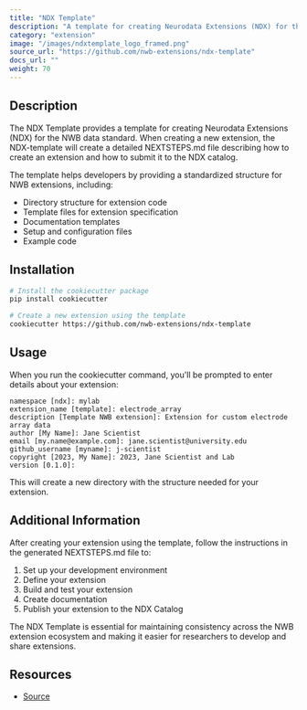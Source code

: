 ```yaml
---
title: "NDX Template"
description: "A template for creating Neurodata Extensions (NDX) for the NWB data standard"
category: "extension"
image: "/images/ndxtemplate_logo_framed.png"
source_url: "https://github.com/nwb-extensions/ndx-template"
docs_url: ""
weight: 70
---
```


## Description

The NDX Template provides a template for creating Neurodata Extensions (NDX) for the NWB data standard. When creating a new extension, the NDX-template will create a detailed NEXTSTEPS.md file describing how to create an extension and how to submit it to the NDX catalog.

The template helps developers by providing a standardized structure for NWB extensions, including:

- Directory structure for extension code
- Template files for extension specification
- Documentation templates
- Setup and configuration files
- Example code

## Installation

```bash
# Install the cookiecutter package
pip install cookiecutter

# Create a new extension using the template
cookiecutter https://github.com/nwb-extensions/ndx-template
```

## Usage

When you run the cookiecutter command, you'll be prompted to enter details about your extension:

```
namespace [ndx]: mylab
extension_name [template]: electrode_array
description [Template NWB extension]: Extension for custom electrode array data
author [My Name]: Jane Scientist
email [my.name@example.com]: jane.scientist@university.edu
github_username [myname]: j-scientist
copyright [2023, My Name]: 2023, Jane Scientist and Lab
version [0.1.0]:
```

This will create a new directory with the structure needed for your extension.

## Additional Information

After creating your extension using the template, follow the instructions in the generated NEXTSTEPS.md file to:

1. Set up your development environment
2. Define your extension
3. Build and test your extension
4. Create documentation
5. Publish your extension to the NDX Catalog

The NDX Template is essential for maintaining consistency across the NWB extension ecosystem and making it easier for researchers to develop and share extensions.

## Resources

* [Source](https://github.com/nwb-extensions/ndx-template)
